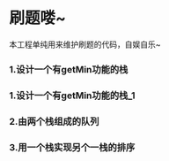 # 刷题喽~

  本工程单纯用来维护刷题的代码，自娱自乐~

### 1.设计一个有getMin功能的栈
### 1.设计一个有getMin功能的栈_1
### 2.由两个栈组成的队列
### 3.用一个栈实现另个一栈的排序

